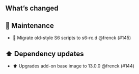 ## What’s changed

## 🧰 Maintenance

- 🔨 Migrate old-style S6 scripts to s6-rc.d @frenck (#145)

## ⬆️ Dependency updates

- ⬆️ Upgrades add-on base image to 13.0.0 @frenck (#144)
